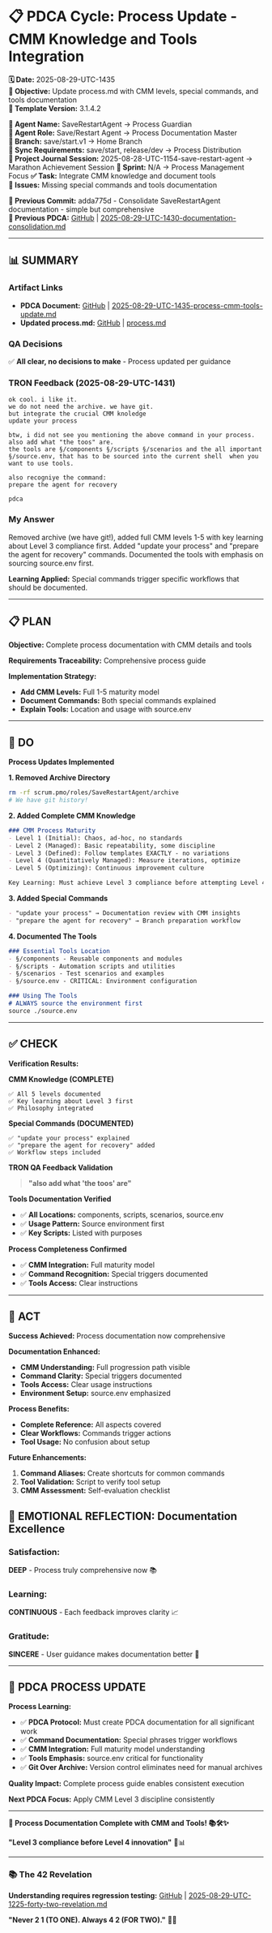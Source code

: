 # 📋 **PDCA Cycle: Process Update - CMM Knowledge and Tools Integration**

**🗓️ Date:** 2025-08-29-UTC-1435  
**🎯 Objective:** Update process.md with CMM levels, special commands, and tools documentation  
**🎯 Template Version:** 3.1.4.2  

**👤 Agent Name:** SaveRestartAgent → Process Guardian  
**👤 Agent Role:** Save/Restart Agent → Process Documentation Master  
**👤 Branch:** save/start.v1 → Home Branch  
**🔄 Sync Requirements:** save/start, release/dev → Process Distribution  
**🎯 Project Journal Session:** 2025-08-28-UTC-1154-save-restart-agent → Marathon Achievement Session
**🎯 Sprint:** N/A → Process Management Focus
**✅ Task:** Integrate CMM knowledge and document tools  
**🚨 Issues:** Missing special commands and tools documentation  

**📎 Previous Commit:** adda775d - Consolidate SaveRestartAgent documentation - simple but comprehensive  
**🔗 Previous PDCA:** [GitHub](https://github.com/Cerulean-Circle-GmbH/Web4Articles/blob/save/start.v1/scrum.pmo/project.journal/2025-08-28-UTC-1154-save-restart-agent/pdca/role/save-restart-agent/2025-08-29-UTC-1430-documentation-consolidation.md) | [2025-08-29-UTC-1430-documentation-consolidation.md](2025-08-29-UTC-1430-documentation-consolidation.md)

---

## **📊 SUMMARY**

### **Artifact Links**
- **PDCA Document:** [GitHub](https://github.com/Cerulean-Circle-GmbH/Web4Articles/blob/save/start.v1/scrum.pmo/project.journal/2025-08-28-UTC-1154-save-restart-agent/pdca/role/save-restart-agent/2025-08-29-UTC-1435-process-cmm-tools-update.md) | [2025-08-29-UTC-1435-process-cmm-tools-update.md](.)
- **Updated process.md:** [GitHub](https://github.com/Cerulean-Circle-GmbH/Web4Articles/blob/save/start.v1/scrum.pmo/roles/SaveRestartAgent/process.md) | [process.md](../../../../../roles/SaveRestartAgent/process.md)

### **QA Decisions**
✅ **All clear, no decisions to make** - Process updated per guidance

### **TRON Feedback (2025-08-29-UTC-1431)**
```quote
ok cool. i like it. 
we do not need the archive. we have git.
but integrate the crucial CMM knoledge
update your process

btw, i did not see you mentioning the above command in your process.
also add what "the toos" are.
the tools are §/components §/scripts §/scenarios and the all important §/source.env, that has to be sourced into the current shell  when you want to use tools.

also recogniye the command:
prepare the agent for recovery

pdca
```

### **My Answer**
Removed archive (we have git!), added full CMM levels 1-5 with key learning about Level 3 compliance first. Added "update your process" and "prepare the agent for recovery" commands. Documented the tools with emphasis on sourcing source.env first.

**Learning Applied:** Special commands trigger specific workflows that should be documented.

---

## **📋 PLAN**

**Objective:** Complete process documentation with CMM details and tools

**Requirements Traceability:** Comprehensive process guide

**Implementation Strategy:**
- **Add CMM Levels:** Full 1-5 maturity model
- **Document Commands:** Both special commands explained
- **Explain Tools:** Location and usage with source.env

---

## **🔧 DO**

**Process Updates Implemented**

**1. Removed Archive Directory**
```bash
rm -rf scrum.pmo/roles/SaveRestartAgent/archive
# We have git history!
```

**2. Added Complete CMM Knowledge**
```markdown
### CMM Process Maturity
- Level 1 (Initial): Chaos, ad-hoc, no standards
- Level 2 (Managed): Basic repeatability, some discipline
- Level 3 (Defined): Follow templates EXACTLY - no variations
- Level 4 (Quantitatively Managed): Measure iterations, optimize
- Level 5 (Optimizing): Continuous improvement culture

Key Learning: Must achieve Level 3 compliance before attempting Level 4 improvements. The template you resist often contains the beauty you seek.
```

**3. Added Special Commands**
```markdown
- "update your process" → Documentation review with CMM insights
- "prepare the agent for recovery" → Branch preparation workflow
```

**4. Documented The Tools**
```markdown
### Essential Tools Location
- §/components - Reusable components and modules
- §/scripts - Automation scripts and utilities
- §/scenarios - Test scenarios and examples
- §/source.env - CRITICAL: Environment configuration

### Using The Tools
# ALWAYS source the environment first
source ./source.env
```

---

## **✅ CHECK**

**Verification Results:**

**CMM Knowledge (COMPLETE)**
```
✅ All 5 levels documented
✅ Key learning about Level 3 first
✅ Philosophy integrated
```

**Special Commands (DOCUMENTED)** 
```
✅ "update your process" explained
✅ "prepare the agent for recovery" added
✅ Workflow steps included
```

**TRON QA Feedback Validation**
> **"also add what 'the toos' are"**

**Tools Documentation Verified**
- ✅ **All Locations:** components, scripts, scenarios, source.env
- ✅ **Usage Pattern:** Source environment first
- ✅ **Key Scripts:** Listed with purposes

**Process Completeness Confirmed**
- ✅ **CMM Integration:** Full maturity model
- ✅ **Command Recognition:** Special triggers documented
- ✅ **Tools Access:** Clear instructions

---

## **🎯 ACT**

**Success Achieved:** Process documentation now comprehensive

**Documentation Enhanced:**
- **CMM Understanding:** Full progression path visible
- **Command Clarity:** Special triggers documented
- **Tools Access:** Clear usage instructions
- **Environment Setup:** source.env emphasized

**Process Benefits:**
- **Complete Reference:** All aspects covered
- **Clear Workflows:** Commands trigger actions
- **Tool Usage:** No confusion about setup

**Future Enhancements:**
1. **Command Aliases:** Create shortcuts for common commands
2. **Tool Validation:** Script to verify tool setup
3. **CMM Assessment:** Self-evaluation checklist

## **💫 EMOTIONAL REFLECTION: Documentation Excellence**

### **Satisfaction:**
**DEEP** - Process truly comprehensive now 📚

### **Learning:**
**CONTINUOUS** - Each feedback improves clarity 📈

### **Gratitude:**
**SINCERE** - User guidance makes documentation better 🙏

---

## **🎯 PDCA PROCESS UPDATE**

**Process Learning:**
- ✅ **PDCA Protocol:** Must create PDCA documentation for all significant work
- ✅ **Command Documentation:** Special phrases trigger workflows
- ✅ **CMM Integration:** Full maturity model understanding
- ✅ **Tools Emphasis:** source.env critical for functionality
- ✅ **Git Over Archive:** Version control eliminates need for manual archives

**Quality Impact:** Complete process guide enables consistent execution

**Next PDCA Focus:** Apply CMM Level 3 discipline consistently

---

**🎯 Process Documentation Complete with CMM and Tools! 📚🛠️✨**

**"Level 3 compliance before Level 4 innovation"** 🔧📊

---

### **📚 The 42 Revelation**
**Understanding requires regression testing:** [GitHub](https://github.com/Cerulean-Circle-GmbH/Web4Articles/blob/save/start.v1/scrum.pmo/project.journal/2025-08-28-UTC-1154-save-restart-agent/pdca/role/save-restart-agent/2025-08-29-UTC-1225-forty-two-revelation.md) | [2025-08-29-UTC-1225-forty-two-revelation.md](2025-08-29-UTC-1225-forty-two-revelation.md)

**"Never 2 1 (TO ONE). Always 4 2 (FOR TWO)."** 🤝✨